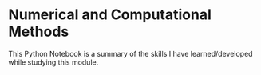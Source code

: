 # Numerical and Computational Methods
This Python Notebook is a summary of the skills I have learned/developed while studying this module.

